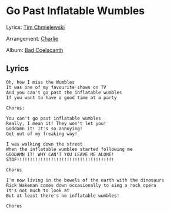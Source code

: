 # Go Past Inflatable Wumbles 

Lyrics: [Tim Chmielewski](/tim-chmielewski)

Arrangement: [Charlie](/charlie)

Album: [Bad Coelacanth](/bad-coelacanth)

## Lyrics

    Oh, how I miss the Wumbles
    It was one of my favourite shows on TV
    And you can't go past the inflatable wumbles
    If you want to have a good time at a party

    Chorus:

    You can't go past inflatable wumbles
    Really, I mean it! They won't let you!
    Goddamn it! It's so annoying!
    Get out of my freaking way!

    I was walking down the street
    When the inflatable wumbles started following me
    GODDAMN IT! WHY CAN'T YOU LEAVE ME ALONE!
    STOF!!!!!!!!!!!!!!!!!!!!!!!!!!!!!!!!!!!!!

    Chorus

    I'm now living in the bowels of the earth with the dinosaurs
    Rick Wakeman comes down occasionally to sing a rock opera
    It's not much to look at
    But at least there's no inflatable wumbles!

    Chorus